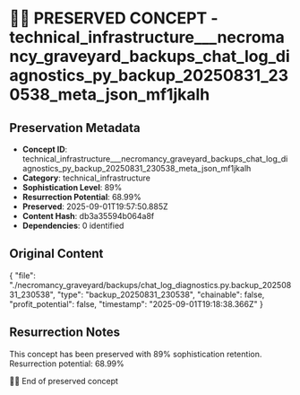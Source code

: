 # 🏴‍☠️ PRESERVED CONCEPT - technical_infrastructure___necromancy_graveyard_backups_chat_log_diagnostics_py_backup_20250831_230538_meta_json_mf1jkalh

## Preservation Metadata
- **Concept ID**: technical_infrastructure___necromancy_graveyard_backups_chat_log_diagnostics_py_backup_20250831_230538_meta_json_mf1jkalh
- **Category**: technical_infrastructure
- **Sophistication Level**: 89%
- **Resurrection Potential**: 68.99%
- **Preserved**: 2025-09-01T19:57:50.885Z
- **Content Hash**: db3a35594b064a8f
- **Dependencies**: 0 identified

## Original Content

{
  "file": "./necromancy_graveyard/backups/chat_log_diagnostics.py.backup_20250831_230538",
  "type": "backup_20250831_230538",
  "chainable": false,
  "profit_potential": false,
  "timestamp": "2025-09-01T19:18:38.366Z"
}

## Resurrection Notes
This concept has been preserved with 89% sophistication retention.
Resurrection potential: 68.99%

🏴‍☠️ End of preserved concept